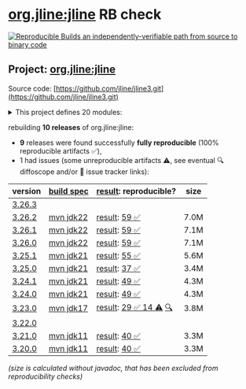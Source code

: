 [org.jline:jline](https://central.sonatype.com/artifact/org.jline/jline/versions) RB check
=======

[![Reproducible Builds](https://reproducible-builds.org/images/logos/rb.svg) an independently-verifiable path from source to binary code](https://reproducible-builds.org/)

## Project: [org.jline:jline](https://central.sonatype.com/artifact/org.jline/jline/versions)

Source code: [https://github.com/jline/jline3.git](https://github.com/jline/jline3.git)

<details><summary>This project defines 20 modules:</summary>

* [org.jline:jansi](https://central.sonatype.com/artifact/org.jline/jansi/3.26.2)
* [org.jline:jansi-core](https://central.sonatype.com/artifact/org.jline/jansi-core/3.26.2)
* [org.jline:jline](https://central.sonatype.com/artifact/org.jline/jline/3.26.2)
* [org.jline:jline-builtins](https://central.sonatype.com/artifact/org.jline/jline-builtins/3.26.2)
* [org.jline:jline-console](https://central.sonatype.com/artifact/org.jline/jline-console/3.26.2)
* [org.jline:jline-console-ui](https://central.sonatype.com/artifact/org.jline/jline-console-ui/3.26.2)
* [org.jline:jline-demo](https://central.sonatype.com/artifact/org.jline/jline-demo/3.26.2)
* [org.jline:jline-graal](https://central.sonatype.com/artifact/org.jline/jline-graal/3.26.2)
* [org.jline:jline-groovy](https://central.sonatype.com/artifact/org.jline/jline-groovy/3.26.2)
* [org.jline:jline-native](https://central.sonatype.com/artifact/org.jline/jline-native/3.26.2)
* [org.jline:jline-parent](https://central.sonatype.com/artifact/org.jline/jline-parent/3.26.2)
* [org.jline:jline-reader](https://central.sonatype.com/artifact/org.jline/jline-reader/3.26.2)
* [org.jline:jline-remote-ssh](https://central.sonatype.com/artifact/org.jline/jline-remote-ssh/3.26.2)
* [org.jline:jline-remote-telnet](https://central.sonatype.com/artifact/org.jline/jline-remote-telnet/3.26.2)
* [org.jline:jline-style](https://central.sonatype.com/artifact/org.jline/jline-style/3.26.2)
* [org.jline:jline-terminal](https://central.sonatype.com/artifact/org.jline/jline-terminal/3.26.2)
* [org.jline:jline-terminal-ffm](https://central.sonatype.com/artifact/org.jline/jline-terminal-ffm/3.26.2)
* [org.jline:jline-terminal-jansi](https://central.sonatype.com/artifact/org.jline/jline-terminal-jansi/3.26.2)
* [org.jline:jline-terminal-jna](https://central.sonatype.com/artifact/org.jline/jline-terminal-jna/3.26.2)
* [org.jline:jline-terminal-jni](https://central.sonatype.com/artifact/org.jline/jline-terminal-jni/3.26.2)
</details>

rebuilding **10 releases** of org.jline:jline:
- **9** releases were found successfully **fully reproducible** (100% reproducible artifacts :white_check_mark:),
- 1 had issues (some unreproducible artifacts :warning:, see eventual :mag: diffoscope and/or :memo: issue tracker links):

| version | [build spec](/BUILDSPEC.md) | [result](https://reproducible-builds.org/docs/jvm/): reproducible? | size |
| -- | --------- | ------ | -- |
| [3.26.3](https://central.sonatype.com/artifact/org.jline/jline/3.26.3/pom) | | | |
| [3.26.2](https://central.sonatype.com/artifact/org.jline/jline/3.26.2/pom) | [mvn jdk22](jline-3.26.2.buildspec) | [result](jline-parent-3.26.2.buildinfo): [59 :white_check_mark: ](jline-parent-3.26.2.buildcompare) | 7.0M |
| [3.26.1](https://central.sonatype.com/artifact/org.jline/jline/3.26.1/pom) | [mvn jdk22](jline-3.26.1.buildspec) | [result](jline-parent-3.26.1.buildinfo): [59 :white_check_mark: ](jline-parent-3.26.1.buildcompare) | 7.1M |
| [3.26.0](https://central.sonatype.com/artifact/org.jline/jline/3.26.0/pom) | [mvn jdk22](jline-3.26.0.buildspec) | [result](jline-parent-3.26.0.buildinfo): [59 :white_check_mark: ](jline-parent-3.26.0.buildcompare) | 7.1M |
| [3.25.1](https://central.sonatype.com/artifact/org.jline/jline/3.25.1/pom) | [mvn jdk21](jline-3.25.1.buildspec) | [result](jline-parent-3.25.1.buildinfo): [55 :white_check_mark: ](jline-parent-3.25.1.buildcompare) | 5.6M |
| [3.25.0](https://central.sonatype.com/artifact/org.jline/jline/3.25.0/pom) | [mvn jdk21](jline-3.25.0.buildspec) | [result](jline-parent-3.25.0.buildinfo): [37 :white_check_mark: ](jline-parent-3.25.0.buildcompare) | 3.4M |
| [3.24.1](https://central.sonatype.com/artifact/org.jline/jline/3.24.1/pom) | [mvn jdk21](jline-3.24.1.buildspec) | [result](jline-parent-3.24.1.buildinfo): [49 :white_check_mark: ](jline-parent-3.24.1.buildcompare) | 4.3M |
| [3.24.0](https://central.sonatype.com/artifact/org.jline/jline/3.24.0/pom) | [mvn jdk21](jline-3.24.0.buildspec) | [result](jline-parent-3.24.0.buildinfo): [49 :white_check_mark: ](jline-parent-3.24.0.buildcompare) | 4.3M |
| [3.23.0](https://central.sonatype.com/artifact/org.jline/jline/3.23.0/pom) | [mvn jdk17](jline-3.23.0.buildspec) | [result](jline-parent-3.23.0.buildinfo): [29 :white_check_mark:  14 :warning:](jline-parent-3.23.0.buildcompare) [:mag:](jline-parent-3.23.0.diffoscope) | 3.8M |
| [3.22.0](https://central.sonatype.com/artifact/org.jline/jline/3.22.0/pom) | | | |
| [3.21.0](https://central.sonatype.com/artifact/org.jline/jline/3.21.0/pom) | [mvn jdk11](jline-3.21.0.buildspec) | [result](jline-parent-3.21.0.buildinfo): [40 :white_check_mark: ](jline-parent-3.21.0.buildcompare) | 3.3M |
| [3.20.0](https://central.sonatype.com/artifact/org.jline/jline/3.20.0/pom) | [mvn jdk11](jline-3.20.0.buildspec) | [result](jline-parent-3.20.0.buildinfo): [40 :white_check_mark: ](jline-parent-3.20.0.buildcompare) | 3.3M |

<i>(size is calculated without javadoc, that has been excluded from reproducibility checks)</i>
